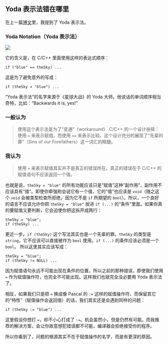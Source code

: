 　　 

## Yoda 表示法错在哪里

在上一篇[博文](http://www.yinwang.org/blog-cn/2013/04/14/terminology/)里，我提到了 Yoda 表示法。

### Yoda Notation（Yoda 表示法）

![](http://www.yinwang.org/images/yoda-notation.jpeg)

它的含义是，在 C/C++ 里面使用这样的表达式顺序：
    
    
    if ("blue" == theSky) ...
    

这是为了避免意外的写成：
    
    
    if (theSky = "blue") ...
    

“Yoda 表示法”的名字来源于《星球大战》的 Yoda 大师。他说话的单词顺序相当奇特，比如：“Backwards it is, yes!”

### 一般认为

> 使用这个表示法是为了“变通”（workaround） C/C++ 的一个设计抉择：使用 `=` 来表示赋值，而使用 `==` 来表示比较。这个设计充分的展现了“先辈的罪”（Sins of our Forefathers）这一词汇的精髓。

### 我认为

> 使用 `=` 来表示赋值其实并不是真正的错误所在。真正的错误在于 C/C++ 的赋值语句不应该返回一个值。

也就是说，`theSky = "blue"` 的所有功能应该只是“赋值”这种“副作用”，副作用不应该具有“值”。即使你牵强附会说它有一个值，它的“值”也应该是 `void`（随之这个 `void` 会被类型检查所拒绝，因为它不是 `if` 所期望的 `bool`）。所以，一个良好的语言不应该允许你把 `theSky = "blue"` 放进 `if (...)` 的“条件”里面。如果你真的要赋值又要判断，它会迫使你把这拆开成两行：
    
    
    theSky = "blue";
    if (theSky) ...
    

更近一步。`if (theSky)` 这个写法其实也是一个先辈的罪。`theSky` 的类型是 `string`，它不应该可以直接被作为 `bool` 使用。`if (...)` 的条件应该必须是一个 `bool`。 所以这里其实应该写成：
    
    
    theSky = "blue";
    if (theSky != NULL) ...
    

因为赋值语句永远不可能出现在条件的位置，所以之前的那种错误，即使我们使用 `=` 作为赋值操作符，也完全不可能出现。这样我们也就完全没必要用 Yoda 表示法了。

相反，如果我们只是把 `=` 换成像 Pascal 的 `:=` 这样的赋值操作符，而保留其它的“特性”（赋值操作会返回值）的话，我们其实还是会遇到同样的问题：
    
    
    if (theSky := "blue") ...
    

这里假设你想打 `=`，却不小心打成了 `:=`。机会虽然小，但是仍然有可能。而我推荐的解决方案，会让你故意想犯错误都不可能，编译器会拒绝接受你的程序。

所以你看到了，问题的根源其实不在于赋值操作的名字，而是有更深的原因。
